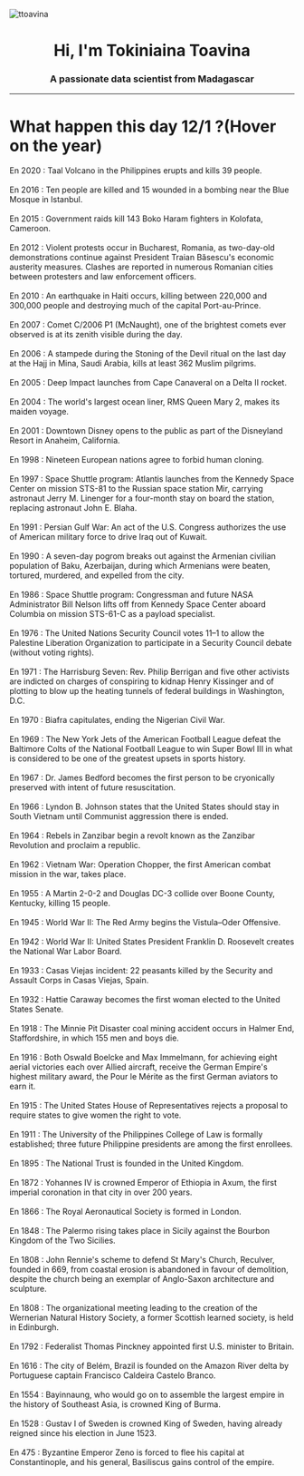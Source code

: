 
<p align="left"> <img src="https://komarev.com/ghpvc/?username=ttoavina&label=Profile%20views&color=0e75b6&style=flat" alt="ttoavina" /> </p>
<h1 align="center">Hi, I'm Tokiniaina Toavina</h1>
<h3 align="center">A passionate data scientist from Madagascar</h3>
    
<hr/>
<h1> What happen this day 12/1 ?(Hover on the year)</h1>

En 2020 : Taal Volcano in the Philippines erupts and kills 39 people.
<br/><br/>
En 2016 : Ten people are killed and 15 wounded in a bombing near the Blue Mosque in Istanbul.
<br/><br/>
En 2015 : Government raids kill 143 Boko Haram fighters in Kolofata, Cameroon.
<br/><br/>
En 2012 : Violent protests occur in Bucharest, Romania, as two-day-old demonstrations continue against President Traian Băsescu's economic austerity measures. Clashes are reported in numerous Romanian cities between protesters and law enforcement officers.
<br/><br/>
En 2010 : An earthquake in Haiti occurs, killing between 220,000 and 300,000 people and destroying much of the capital Port-au-Prince.
<br/><br/>
En 2007 : Comet C/2006 P1 (McNaught), one of the brightest comets ever observed is at its zenith visible during the day.
<br/><br/>
En 2006 : A stampede during the Stoning of the Devil ritual on the last day at the Hajj in Mina, Saudi Arabia, kills at least 362 Muslim pilgrims.
<br/><br/>
En 2005 : Deep Impact launches from Cape Canaveral on a Delta II rocket.
<br/><br/>
En 2004 : The world's largest ocean liner, RMS Queen Mary 2, makes its maiden voyage.
<br/><br/>
En 2001 : Downtown Disney opens to the public as part of the Disneyland Resort in Anaheim, California.
<br/><br/>
En 1998 : Nineteen European nations agree to forbid human cloning.
<br/><br/>
En 1997 : Space Shuttle program: Atlantis launches from the Kennedy Space Center on mission STS-81 to the Russian space station Mir, carrying astronaut Jerry M. Linenger for a four-month stay on board the station, replacing astronaut John E. Blaha.
<br/><br/>
En 1991 : Persian Gulf War: An act of the U.S. Congress authorizes the use of American military force to drive Iraq out of Kuwait.
<br/><br/>
En 1990 : A seven-day pogrom breaks out against the Armenian civilian population of Baku, Azerbaijan, during which Armenians were beaten, tortured, murdered, and expelled from the city.
<br/><br/>
En 1986 : Space Shuttle program: Congressman and future NASA Administrator Bill Nelson lifts off from Kennedy Space Center aboard Columbia on mission STS-61-C as a payload specialist.
<br/><br/>
En 1976 : The United Nations Security Council votes 11–1 to allow the Palestine Liberation Organization to participate in a Security Council debate (without voting rights).
<br/><br/>
En 1971 : The Harrisburg Seven: Rev. Philip Berrigan and five other activists are indicted on charges of conspiring to kidnap Henry Kissinger and of plotting to blow up the heating tunnels of federal buildings in Washington, D.C.
<br/><br/>
En 1970 : Biafra capitulates, ending the Nigerian Civil War.
<br/><br/>
En 1969 : The New York Jets of the American Football League defeat the Baltimore Colts of the National Football League to win Super Bowl III in what is considered to be one of the greatest upsets in sports history.
<br/><br/>
En 1967 : Dr. James Bedford becomes the first person to be cryonically preserved with intent of future resuscitation.
<br/><br/>
En 1966 : Lyndon B. Johnson states that the United States should stay in South Vietnam until Communist aggression there is ended.
<br/><br/>
En 1964 : Rebels in Zanzibar begin a revolt known as the Zanzibar Revolution and proclaim a republic.
<br/><br/>
En 1962 : Vietnam War: Operation Chopper, the first American combat mission in the war, takes place.
<br/><br/>
En 1955 : A Martin 2-0-2 and Douglas DC-3 collide over Boone County, Kentucky, killing 15 people.
<br/><br/>
En 1945 : World War II: The Red Army begins the Vistula–Oder Offensive.
<br/><br/>
En 1942 : World War II: United States President Franklin D. Roosevelt creates the National War Labor Board.
<br/><br/>
En 1933 : Casas Viejas incident: 22 peasants killed by the Security and Assault Corps in Casas Viejas, Spain.
<br/><br/>
En 1932 : Hattie Caraway becomes the first woman elected to the United States Senate.
<br/><br/>
En 1918 : The Minnie Pit Disaster coal mining accident occurs in Halmer End, Staffordshire, in which 155 men and boys die.
<br/><br/>
En 1916 : Both Oswald Boelcke and Max Immelmann, for achieving eight aerial victories each over Allied aircraft, receive the German Empire's highest military award, the Pour le Mérite as the first German aviators to earn it.
<br/><br/>
En 1915 : The United States House of Representatives rejects a proposal to require states to give women the right to vote.
<br/><br/>
En 1911 : The University of the Philippines College of Law is formally established; three future Philippine presidents are among the first enrollees.
<br/><br/>
En 1895 : The National Trust is founded in the United Kingdom.
<br/><br/>
En 1872 : Yohannes IV is crowned Emperor of Ethiopia in Axum, the first imperial coronation in that city in over 200 years.
<br/><br/>
En 1866 : The Royal Aeronautical Society is formed in London.
<br/><br/>
En 1848 : The Palermo rising takes place in Sicily against the Bourbon Kingdom of the Two Sicilies.
<br/><br/>
En 1808 : John Rennie's scheme to defend St Mary's Church, Reculver, founded in 669, from coastal erosion is abandoned in favour of demolition, despite the church being an exemplar of Anglo-Saxon architecture and sculpture.
<br/><br/>
En 1808 : The organizational meeting leading to the creation of the Wernerian Natural History Society, a former Scottish learned society, is held in Edinburgh.
<br/><br/>
En 1792 : Federalist Thomas Pinckney appointed first U.S. minister to Britain.
<br/><br/>
En 1616 : The city of Belém, Brazil is founded on the Amazon River delta by Portuguese captain Francisco Caldeira Castelo Branco.
<br/><br/>
En 1554 : Bayinnaung, who would go on to assemble the largest empire in the history of Southeast Asia, is crowned King of Burma.
<br/><br/>
En 1528 : Gustav I of Sweden is crowned King of Sweden, having already reigned since his election in June 1523.
<br/><br/>
En 475 : Byzantine Emperor Zeno is forced to flee his capital at Constantinople, and his general, Basiliscus gains control of the empire.
<br/><br/>
